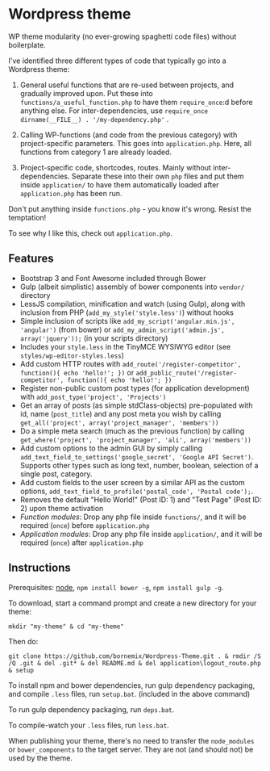 Wordpress theme
===============

WP theme modularity (no ever-growing spaghetti code files) without boilerplate.

I've identified three different types of code that typically go into a Wordpress theme:

1. General useful functions that are re-used between projects, and gradually improved upon. Put these into `functions/a_useful_function.php` to have them `require_once`:d before anything else. For inter-dependencies, use `require_once dirname(__FILE__) . '/my-dependency.php'` .

2. Calling WP-functions (and code from the previous category) with project-specific parameters. This goes into `application.php`. Here, all functions from category 1 are already loaded.

3. Project-specific code, shortcodes, routes. Mainly without inter-dependencies. Separate these into their own `php` files and put them inside `application/` to have them automatically loaded after `application.php` has been run.

Don't put anything inside `functions.php` - you know it's wrong. Resist the temptation!

To see why I like this, check out `application.php`.

Features
--------

* Bootstrap 3 and Font Awesome included through Bower
* Gulp (albeit simplistic) assembly of bower components into `vendor/` directory
* LessJS compilation, minification and watch (using Gulp), along with inclusion from PHP (`add_my_style('style.less')`) without hooks
* Simple inclusion of scripts like `add_my_script('angular.min.js', 'angular')` (from bower) or `add_my_admin_script('admin.js', array('jquery'));` (in your scripts directory)
* Includes your `style.less` in the TinyMCE WYSIWYG editor (see `styles/wp-editor-styles.less`)
* Add custom HTTP routes with `add_route('/register-competitor', function(){ echo 'hello!'; })` or `add_public_route('/register-competitor', function(){ echo 'hello!'; })`
* Register non-public custom post types (for application development) with `add_post_type('project', 'Projects')`
* Get an array of posts (as simple stdClass-objects) pre-populated with id, name (`post_title`) and any post meta you wish by calling `get_all('project', array('project_manager', 'members'))`
* Do a simple meta search (much as the previous function) by calling `get_where('project', 'project_manager', 'ali', array('members'))`
* Add custom options to the admin GUI by simply calling `add_text_field_to_settings('google_secret', 'Google API Secret')`. Supports other types such as long text, number, boolean, selection of a single post, category.
* Add custom fields to the user screen by a similar API as the custom options, `add_text_field_to_profile('postal_code', 'Postal code');`.
* Removes the default "Hello World!" (Post ID: 1) and "Test Page" (Post ID: 2) upon theme activation
* *Function modules*: Drop any php file inside `functions/`, and it will be required (`once`) before `application.php`
* *Application modules*: Drop any php file inside `application/`, and it will be required (`once`) after `application.php`

Instructions
------------

Prerequisites: [node](https://nodejs.org/), `npm install bower -g`, `npm install gulp -g`.

To download, start a command prompt and create a new directory for your theme:

```
mkdir "my-theme" & cd "my-theme"
```

Then do:

```
git clone https://github.com/bornemix/Wordpress-Theme.git . & rmdir /S /Q .git & del .git* & del README.md & del application\logout_route.php & setup
```

To install npm and bower dependencies, run gulp dependency packaging, and compile `.less` files, run `setup.bat`. (included in the above command)

To run gulp dependency packaging, run `deps.bat`.

To compile-watch your `.less` files, run `less.bat`.

When publishing your theme, there's no need to transfer the `node_modules` or `bower_components` to the target server. They are not (and should not) be used by the theme.